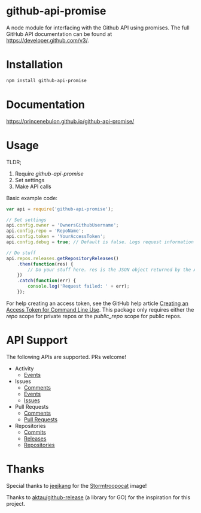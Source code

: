 # github-api-promise

A node module for interfacing with the Github API using promises. The full GitHub API documentation can be found at https://developer.github.com/v3/.


# Installation

```bash
npm install github-api-promise
```


# Documentation

https://princenebulon.github.io/github-api-promise/


# Usage

TLDR;

1. Require _github-api-promise_
2. Set settings
3. Make API calls

Basic example code:

```JavaScript
var api = require('github-api-promise');

// Set settings
api.config.owner = 'OwnersGithubUsername';
api.config.repo = 'RepoName';
api.config.token = 'YourAccessToken';
api.config.debug = true; // Default is false. Logs request information via console.log when true.

// Do stuff
api.repos.releases.getRepositoryReleases()
	.then(function(res) {
		// Do your stuff here. res is the JSON object returned by the API
	})
	.catch(function(err) {
		console.log('Request failed: ' + err);
	});
```

For help creating an access token, see the GitHub help article [Creating an Access Token for Command Line Use](https://help.github.com/articles/creating-an-access-token-for-command-line-use/). This package only requires either the _repo_ scope for private repos or the _public_repo_ scope for public repos.


# API Support

The following APIs are supported. PRs welcome!

* Activity
	* [Events](https://developer.github.com/v3/activity/events/)
* Issues
	* [Comments](https://developer.github.com/v3/issues/comments/)
	* [Events](https://developer.github.com/v3/issues/events/)
	* [Issues](https://developer.github.com/v3/issues/)
* Pull Requests
	* [Comments](https://developer.github.com/v3/pulls/comments/)
	* [Pull Requests](https://developer.github.com/v3/pulls/)
* Repositories
	* [Commits](https://developer.github.com/v3/repos/commits/)
	* [Releases](https://developer.github.com/v3/repos/releases/)
	* [Repositories](https://developer.github.com/v3/repos/)


# Thanks

Special thanks to [jeejkang](https://github.com/jeejkang) for the [Stormtroopocat](https://octodex.github.com/stormtroopocat/) image!

Thanks to [aktau/github-release](https://github.com/aktau/github-release) (a library for GO) for the inspiration for this project.
